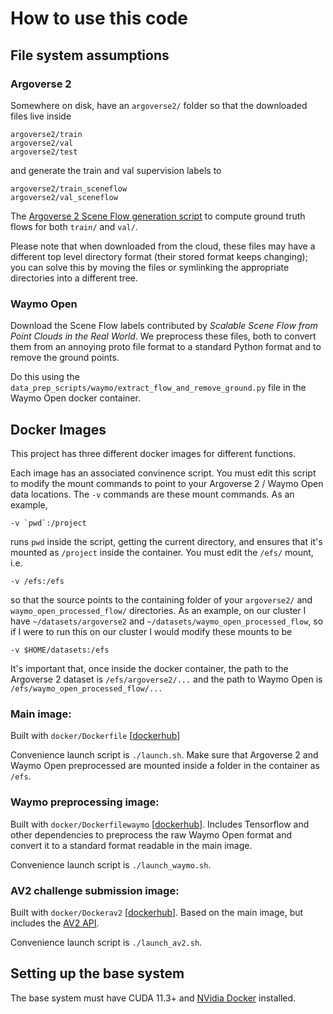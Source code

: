 # How to use this code

## File system assumptions

### Argoverse 2

Somewhere on disk, have an `argoverse2/` folder so that the downloaded files live inside

```
argoverse2/train
argoverse2/val
argoverse2/test
```

and generate the train and val supervision labels to

```
argoverse2/train_sceneflow
argoverse2/val_sceneflow
```


The [Argoverse 2 Scene Flow generation script](https://github.com/kylevedder/argoverse2-sf) to compute ground truth flows for both `train/` and `val/`.

Please note that when downloaded from the cloud, these files may have a different top level directory format (their stored format keeps changing); you can solve this by moving the files or symlinking the appropriate directories into a different tree.

### Waymo Open

Download the Scene Flow labels contributed by _Scalable Scene Flow from Point Clouds in the Real World_. We preprocess these files, both to convert them from an annoying proto file format to a standard Python format and to remove the ground points.

Do this using the `data_prep_scripts/waymo/extract_flow_and_remove_ground.py` file in the Waymo Open docker container.

## Docker Images

This project has three different docker images for different functions.

Each image has an associated convinence script. You must edit this script to modify the mount commands to point to your Argoverse 2 / Waymo Open data locations. The `-v` commands are these mount commands. As an example,

```
-v `pwd`:/project
```

runs `pwd` inside the script, getting the current directory, and ensures that it's mounted as `/project` inside the container. You must edit the `/efs/` mount, i.e.

```
-v /efs:/efs 
```

so that the source points to the containing folder of your `argoverse2/` and `waymo_open_processed_flow/` directories. As an example, on our cluster I have `~/datasets/argoverse2` and `~/datasets/waymo_open_processed_flow`, so if I were to run this on our cluster I would modify these mounts to be

```
-v $HOME/datasets:/efs
```

It's important that, once inside the docker container, the path to the Argoverse 2 dataset is `/efs/argoverse2/...` and the path to Waymo Open is `/efs/waymo_open_processed_flow/...`

### Main image: 

Built with `docker/Dockerfile` [[dockerhub](https://hub.docker.com/repository/docker/kylevedder/zeroflow)]

Convenience launch script is `./launch.sh`. Make sure that Argoverse 2 and Waymo Open preprocessed are mounted inside a folder in the container as `/efs`.

### Waymo preprocessing image:

Built with `docker/Dockerfilewaymo` [[dockerhub](https://hub.docker.com/repository/docker/kylevedder/zeroflow_waymo)]. Includes Tensorflow and other dependencies to preprocess the raw Waymo Open format and convert it to a standard format readable in the main image.

Convenience launch script is `./launch_waymo.sh`.

### AV2 challenge submission image:

Built with `docker/Dockerav2` [[dockerhub](https://hub.docker.com/repository/docker/kylevedder/zeroflow_av2)]. Based on the main image, but includes the [AV2 API](https://github.com/argoverse/av2-api).

Convenience launch script is `./launch_av2.sh`.

## Setting up the base system

The base system must have CUDA 11.3+ and [NVidia Docker](https://docs.nvidia.com/datacenter/cloud-native/container-toolkit/install-guide.html#docker) installed.

